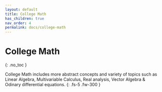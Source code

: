 ```yaml
---
layout: default
title: College Math
has_children: true
nav_order: 4
permalink: docs/college-math
---
```


# College Math
{: .no_toc }

College Math includes more abstract concepts and variety of topics such as Linear Algebra, Multivariable Calculus, Real analysis, Vector Algebra & Odinary differential equations.
{: .fs-5 .fw-300 }
